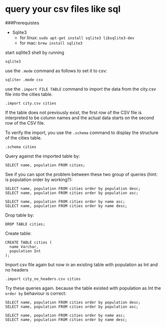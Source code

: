 # query your csv files like sql

###Prerequistes
* Sqlite3 
    * for linux: `sudo apt-get install sqlite3 libsqlite3-dev`
    * for mac: `brew install sqlite3`

start sqllite3 shell by running
`````
sqlite3
`````
    
use the `.mode` command as follows to set it to csv:

`````
sqlite> .mode csv
`````
 use the `.import FILE TABLE` command to import the data from the city.csv file into the cities table.
 ````` 
.import city.csv cities
`````
If the table does not previously exist, the first row of the CSV file is interpreted to be column names and the actual data starts on the second row of the CSV file.

To verify the import, you use the `.schema` command to display the structure of the cities table.
`````
.schema cities
`````

Query against the imported table by:
````
SELECT name, population FROM cities;
````
See if you can spot the problem between these two group of queries (hint: is population order by working?):
````
SELECT name, population FROM cities order by population desc;
SELECT name, population FROM cities order by population asc;

SELECT name, population FROM cities order by name asc;
SELECT name, population FROM cities order by name desc;
````

Drop table by:
````
DROP TABLE cities;
````

Create table:
````
CREATE TABLE cities (
  name Varchar,
  population Int
);
````

Import csv file again but now in an existing table with population as Int and no headers
````
.import city_no_headers.csv cities
````

Try these queries again. because the table existed with population as Int the `order by` behaviour is correct: 
````
SELECT name, population FROM cities order by population desc;
SELECT name, population FROM cities order by population asc;

SELECT name, population FROM cities order by name asc;
SELECT name, population FROM cities order by name desc;
````


    
